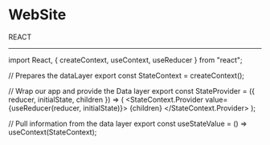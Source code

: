 # WebSite
REACT
________________________________
import React, { createContext, useContext, useReducer } from "react";

// Prepares the dataLayer
export const StateContext = createContext();

// Wrap our app and provide the Data layer
export const StateProvider = ({ reducer, initialState, children }) => (
  <StateContext.Provider value={useReducer(reducer, initialState)}>
    {children}
  </StateContext.Provider>
);

// Pull information from the data layer
export const useStateValue = () => useContext(StateContext);

